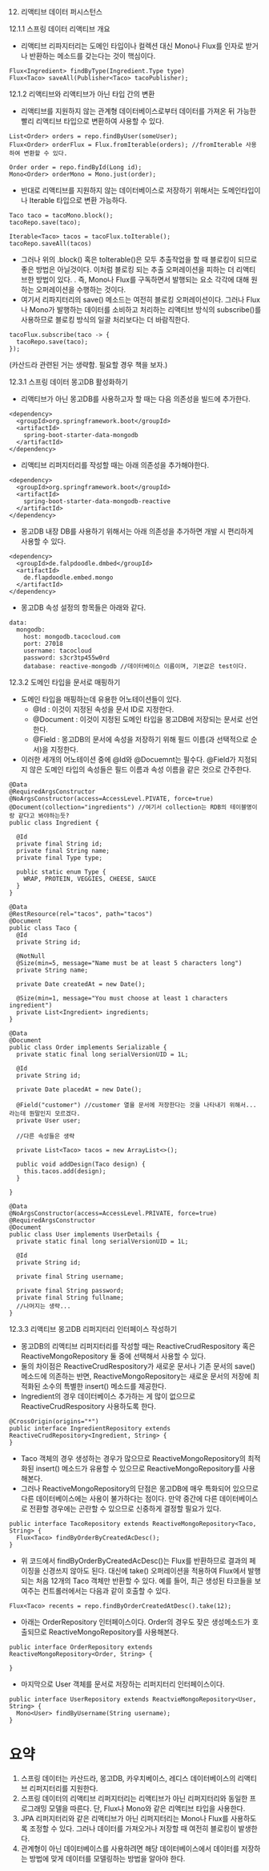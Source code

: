 12. 리액티브 데이터 퍼시스턴스

12.1.1 스프링 데이터 리액티브 개요
- 리액티브 리파지터리는 도메인 타입이나 컬렉션 대신 Mono나 Flux를 인자로 받거나 반환하는 메소드를 갖는다는 것이 핵심이다.
~~~
Flux<Ingredient> findByType(Ingredient.Type type)
Flux<Taco> saveAll(Publisher<Taco> tacoPublisher);
~~~

12.1.2 리액티브와 리액티브가 아닌 타입 간의 변환
- 리액티브를 지원하지 않는 관계형 데이터베이스로부터 데이터를 가져온 뒤 가능한 빨리 리액티브 타입으로 변환하여 사용할 수 있다.
~~~
List<Order> orders = repo.findByUser(someUser);
Flux<Order> orderFlux = Flux.fromIterable(orders); //fromIterable 사용하여 변환할 수 있다.
~~~
~~~
Order order = repo.findById(Long id);
Mono<Order> orderMono = Mono.just(order);
~~~
- 반대로 리액티브를 지원하지 않는 데이터베이스로 저장하기 위해서는 도메인타입이나 Iterable 타입으로 변환 가능하다.
~~~
Taco taco = tacoMono.block();
tacoRepo.save(taco);
~~~
~~~
Iterable<Taco> tacos = tacoFlux.toIterable();
tacoRepo.saveAll(tacos)
~~~

- 그러나 위의 .block() 혹은 toIterable()은 모두 추출작업을 할 때 블로킹이 되므로 좋은 방법은 아닐것이다. 이처럼 블로킹 되는 추출 오퍼레이션을 피하는 더 리액티브한 방법이 있다.
. 즉, Mono나 Flux를 구독하면서 발행되는 요소 각각에 대해 원하는 오퍼레이션을 수행하는 것이다.
- 여기서 리파지터리의 save() 메소드는 여전히 블로킹 오퍼레이션이다. 그러나 Flux나 Mono가 발행하는 데이터를 소비하고 처리하는 리액티브 방식의 subscribe()를 사용하므로 블로킹 방식의 일괄
처리보다는 더 바람직한다.
~~~
tacoFlux.subscribe(taco -> {
  tacoRepo.save(taco);
});
~~~

(카산드라 관련된 거는 생략함. 필요할 경우 책을 보자.)

12.3.1 스프링 데이터 몽고DB 활성화하기
- 리액티브가 아닌 몽고DB를 사용하고자 할 때는 다음 의존성을 빌드에 추가한다.
~~~
<dependency>
  <groupId>org.springframework.boot</groupId>
  <artifactId>
    spring-boot-starter-data-mongodb
  </artifactId>
</dependency>
~~~
- 리액티브 리퍼지터리를 작성할 때는 아래 의존성을 추가해야한다.
~~~
<dependency>
  <groupId>org.springframework.boot</groupId>
  <artifactId>
    spring-boot-starter-data-mongodb-reactive
  </artifactId>
</dependency>
~~~
- 몽고DB 내장 DB를 사용하기 위해서는 아래 의존성을 추가하면 개발 시 편리하게 사용할 수 있다.
~~~
<dependency>
  <groupId>de.falpdoodle.dmbed</groupId>
  <artifactId>
    de.flapdoodle.embed.mongo
  </artifactId>
</dependency>
~~~
- 몽고DB 속성 설정의 항목들은 아래와 같다.
~~~
data:
  mongodb:
    host: mongodb.tacocloud.com
    port: 27018
    username: tacocloud
    password: s3cr3tp455w0rd
    database: reactive-mongodb //데이터베이스 이름이며, 기본값은 test이다.
~~~

12.3.2 도메인 타입을 문서로 매핑하기
- 도메인 타입을 매핑하는데 유용한 어노테이션들이 있다.
  * @Id : 이것이 지정된 속성을 문서 ID로 지정한다.
  * @Document : 이것이 지정된 도메인 타입을 몽고DB에 저장되는 문서로 선언한다.
  * @Field : 몽고DB의 문서에 속성을 저장하기 위해 필드 이름(과 선택적으로 순서)을 지정한다.
- 이러한 세개의 어노테이션 중에 @Id와 @Docuemnt는 필수다. @Field가 지정되지 않은 도메인 타입의 속성들은 필드 이름과 속성 이름을 같은 것으로 간주한다.
~~~
@Data
@RequiredArgsConstructor
@NoArgsConstructor(access=AccessLevel.PIVATE, force=true)
@Document(collection="ingredients") //여기서 collection는 RDB의 테이블명이랑 같다고 봐야하는듯?
public class Ingredient {
  
  @Id
  private final String id;
  private final String name;
  private final Type type;
  
  public static enum Type {
    WRAP, PROTEIN, VEGGIES, CHEESE, SAUCE
  }
}
~~~

~~~
@Data
@RestResource(rel="tacos", path="tacos")
@Document
public class Taco {
  @Id
  private String id;
  
  @NotNull
  @Size(min=5, message="Name must be at least 5 characters long")
  private String name;
  
  private Date createdAt = new Date();
  
  @Size(min=1, message="You must choose at least 1 characters ingredient")
  private List<Ingredient> ingredients;
}
~~~

~~~
@Data
@Document
public class Order implements Serializable {
  private static final long serialVersionUID = 1L;
  
  @Id
  private String id;
  
  private Date placedAt = new Date();
  
  @Field("customer") //customer 열을 문서에 저장한다는 것을 나타내기 위해서... 라는데 뭔말인지 모르겠다.
  private User user;
  
  //다른 속성들은 생략
  
  private List<Taco> tacos = new ArrayList<>();
  
  public void addDesign(Taco design) {
    this.tacos.add(design);
  }
  
}
~~~

~~~
@Data
@NoArgsConstructor(access=AccessLevel.PRIVATE, force=true)
@RequiredArgsConstructor
@Document
public class User implements UserDetails {
  private static final long serialVersionUID = 1L;
  
  @Id
  private String id;
  
  private final String username;
  
  private final String password;
  private final String fullname;
  //나머지는 생략...
}
~~~

12.3.3 리액티브 몽고DB 리퍼지터리 인터페이스 작성하기
- 몽고DB의 리액티브 리퍼지터리를 작성할 때는 ReactiveCrudRespository 혹은 ReactiveMongoRepository 둘 중에 선택해서 사용할 수 있다.
- 둘의 차이점은 ReactiveCrudRespository가 새로운 문서나 기존 문서의 save() 메소드에 의존하는 반면, ReactiveMongoRepository는 새로운 문서의 저장에 최적화된 소수의 특별한 insert() 메소드를 제공한다.
- Ingredient의 경우 데이터베이스 추가하는 게 많이 없으므로 ReactiveCrudRespository 사용하도록 한다.
~~~
@CrossOrigin(origins="*")
public interface IngredientRepository extends ReactiveCrudRepository<Ingredient, String> {
}
~~~
- Taco 객체의 경우 생성하는 경우가 많으므로 ReactiveMongoRepository의 최적화된 insert() 메소드가 유용할 수 있으므로 ReactiveMongoRepository를 사용해본다.
- 그러나 ReactiveMongoRepository의 단점은 몽고DB에 매우 특화되어 있으므로 다른 데이터베이스에는 사용이 불가하다는 점이다. 만약 중간에 다른 데이터베이스로 전환할 경우에는 곤란할 수 있으므로 신중하게 결정할 필요가 있다.
~~~
public interface TacoRepository extends ReactiveMongoRepository<Taco, String> {
  Flux<Taco> findByOrderByCreatedAcDesc();
}
~~~
- 위 코드에서 findByOrderByCreatedAcDesc()는 Flux를 반환하므로 결과의 페이징을 신경쓰지 않아도 된다. 대신에 take() 오퍼레이션을 적용하여 Flux에서 발행되는 처음 12개의 Taco 객체만 반환할 수 있다. 예를 들어, 최근 생성된 타코들을 보여주는 컨트롤러에서는 다음과 같이 호출할 수 있다.
~~~
Flux<Taco> recents = repo.findByOrderCreatedAtDesc().take(12);
~~~

- 아래는 OrderRepository 인터페이스이다. Order의 경우도 잦은 생성메소드가 호출되므로 ReactiveMongoRepository를 사용해본다.
~~~
public interface OrderRepository extends ReactiveMongoRepository<Order, String> {

}
~~~

- 마지막으로 User 객체를 문서로 저장하는 리퍼지터리 인터페이스이다.
~~~
public interface UserRepository extends ReactvieMongoRepository<User, String> {
  Mono<User> findByUsername(String username);
}
~~~

요약
=============
1. 스프링 데이터는 카산드라, 몽고DB, 카우치베이스, 레디스 데이터베이스의 리액티브 리퍼지터리를 지원한다.
2. 스프링 데이터의 리액티브 리퍼지터리는 리액티브가 아닌 리퍼지터리와 동일한 프로그래밍 모델을 따른다. 단, Flux나 Mono와 같은 리액티브 타입을 사용한다.
3. JPA 리퍼지터리와 같은 리액티브가 아닌 리퍼지터리는 Mono나 Flux를 사용하도록 조정할 수 있다. 그러나 데이터를 가져오거나 저장할 때 여전히 블로킹이 발생한다.
4. 관계형이 아닌 데이터베이스를 사용하려면 해당 데이터베이스에서 데이터를 저장하는 방법에 맞게 데이터를 모델링하는 방법을 알아야 한다.
